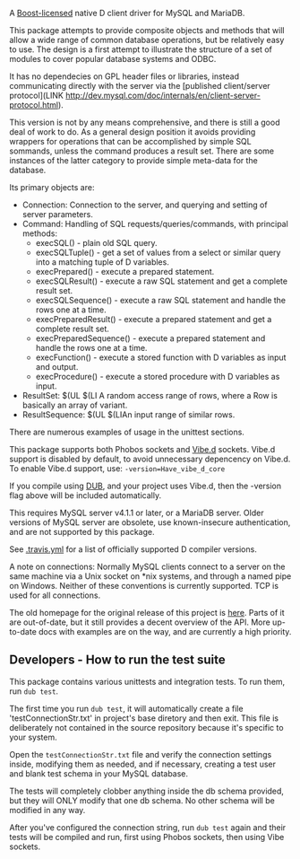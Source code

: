 A [Boost-licensed](www.boost.org/LICENSE_1_0.txt) native D client driver
for MySQL and MariaDB.

This package attempts to provide composite objects and methods that will
allow a wide range of common database operations, but be relatively easy to
use. The design is a first attempt to illustrate the structure of a set of
modules to cover popular database systems and ODBC.

It has no dependecies on GPL header files or libraries, instead communicating
directly with the server via the
[published client/server protocol](LINK http://dev.mysql.com/doc/internals/en/client-server-protocol.html).

This version is not by any means comprehensive, and there is still a good
deal of work to do. As a general design position it avoids providing
wrappers for operations that can be accomplished by simple SQL sommands,
unless the command produces a result set. There are some instances of the
latter category to provide simple meta-data for the database.

Its primary objects are:
- Connection: Connection to the server, and querying and setting of server parameters.
- Command: Handling of SQL requests/queries/commands, with principal methods:
	- execSQL() - plain old SQL query.
	- execSQLTuple() - get a set of values from a select or similar query into a matching tuple of D variables.
	- execPrepared() - execute a prepared statement.
	- execSQLResult() - execute a raw SQL statement and get a complete result set.
	- execSQLSequence() - execute a raw SQL statement and handle the rows one at a time.
	- execPreparedResult() - execute a prepared statement and get a complete result set.
	- execPreparedSequence() - execute a prepared statement and handle the rows one at a time.
	- execFunction() - execute a stored function with D variables as input and output.
	- execProcedure() - execute a stored procedure with D variables as input.
- ResultSet: $(UL $(LI A random access range of rows, where a Row is basically an array of variant.
- ResultSequence: $(UL $(LIAn input range of similar rows.

There are numerous examples of usage in the unittest sections.

This package supports both Phobos sockets and [Vibe.d](http://vibed.org/)
sockets. Vibe.d support is disabled by default, to avoid unnecessary
depencency on Vibe.d. To enable Vibe.d support, use:
	`-version=Have_vibe_d_core`

If you compile using [DUB](http://code.dlang.org/getting_started),
and your project uses Vibe.d, then the -version flag above will be included
automatically.

This requires MySQL server v4.1.1 or later, or a MariaDB server. Older
versions of MySQL server are obsolete, use known-insecure authentication,
and are not supported by this package.

See [.travis.yml](https://github.com/mysql-d/mysql-native/blob/master/.travis.yml)
for a list of officially supported D compiler versions.

A note on connections: Normally MySQL clients connect to a server on
the same machine via a Unix socket on *nix systems,
and through a named pipe on Windows. Neither of these conventions is
currently supported. TCP is used for all connections.

The old homepage for the original release of this project is
[here](http://britseyeview.com/software/mysqln/). Parts of it are out-of-date,
but it still provides a decent overview of the API. More up-to-date docs with
examples are on the way, and are currently a high priority.

Developers - How to run the test suite
--------------------------------------

This package contains various unittests and integration tests. To run them,
run `dub test`.

The first time you run `dub test`, it will automatically create a
file 'testConnectionStr.txt' in project's base diretory and then exit.
This file is deliberately not contained in the source repository
because it's specific to your system.

Open the `testConnectionStr.txt` file and verify the connection settings
inside, modifying them as needed, and if necessary, creating a test user and
blank test schema in your MySQL database.

The tests will completely clobber anything inside the db schema provided,
but they will ONLY modify that one db schema. No other schema will be
modified in any way.

After you've configured the connection string, run `dub test` again
and their tests will be compiled and run, first using Phobos sockets,
then using Vibe sockets.
